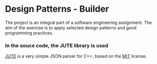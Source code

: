 # Design Patterns  - Builder

The project is an integral part of a software engineering assignment. The aim of the exercise is to apply selected design patterns and good programming practices.



### In the souce code, the JUTE library is used

[JUTE](https://github.com/amir-s/jute) is a very simple JSON parser for C++, based on the [MIT](https://opensource.org/licenses/MIT) license.

